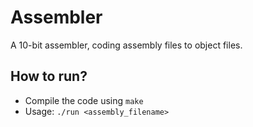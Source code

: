 # Assembler
A 10-bit assembler, coding assembly files to object files.

## How to run?
- Compile the code using `make`
- Usage: `./run <assembly_filename>`
